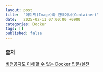 ```yaml
---
layout: post
title:  "이미지(Image)와 컨테이너(Container)"
date:   2025-02-11 07:00:00 +0900
categories: Docker
tags: []
published: false
---
```


### 출처

[비전공자도 이해할 수 있는 Docker 입문/실전](https://www.inflearn.com/course/%EB%B9%84%EC%A0%84%EA%B3%B5%EC%9E%90-docker-%EC%9E%85%EB%AC%B8-%EC%8B%A4%EC%A0%84)